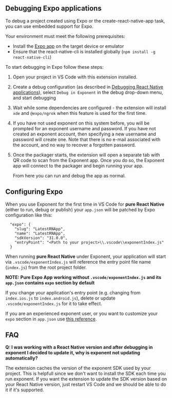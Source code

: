 ## Debugging Expo applications

To debug a project created using Expo or the create-react-native-app task, you can use embedded support for Expo.

Your environment must meet the following prerequisites:

- Install the [Expo app](https://getexponent.com/) on the target device or emulator
- Ensure that the react-native-cli is installed globally (`npm install -g react-native-cli`)

To start debugging in Expo follow these steps:

1. Open your project in VS Code with this extension installed.
2. Create a debug configuration (as described in [Debugging React Native applications](../README.md#debugging-react-native-applications)), select `Debug in Exponent` in the debug drop-down menu, and start debugging
4. Wait while some dependencies are configured - the extension will install `xde` and `@expo/ngrok` when this feature is used for the first time.
5. If you have not used exponent on this system before, you will be prompted for an exponent username and password.
   If you have not created an exponent account, then specifying a new username and password will create one.
   Note that there is no e-mail associated with the account, and no way to recover a forgotten password.
6. Once the packager starts, the extension will open a separate tab with QR code to scan from the Exponent app. Once you do so, the Exponent app will connect to the packager and begin running your app.

   From here you can run and debug the app as normal.

## Configuring Expo

When you use Exponent for the first time in VS Code for **pure React Native** (either to run, debug or publish) your `app.json` will be patched by Expo configuration like this:
```
  "expo": {
    "slug": "LatestRNApp",
    "name": "LatestRNApp",
    "sdkVersion": "31.0.0",
    "entryPoint": "<Path to your project>\\.vscode\\exponentIndex.js"
  }
```
When running **pure React Native** under Exponent, your application will start via `.vscode/exponentIndex.js` will reference the entry point file name (`index.js`) from the root project folder.

**NOTE: Pure Expo App working without `.vscode/exponentIndex.js` and its `app.json` contains `expo` section by default**

If you change your application's entry point (e.g. changing from `index.ios.js` to `index.android.js`), delete or update `.vscode/exponentIndex.js` for it to take effect.

If you are an experienced exponent user, or you want to customize your `expo` section in `app.json` use [this reference](https://docs.expo.io/versions/latest/workflow/configuration).

## FAQ

 **Q: I was working with a React Native version and after debugging in exponent I decided to update it, why is exponent not updating automatically?**

 The extension caches the version of the exponent SDK used by your project. This is helpfull since we don't want to install the SDK each time you run exponent. If you want the extension to update the SDK version based on your React Native version, just restart VS Code and we should be able to do it if it's supported.
